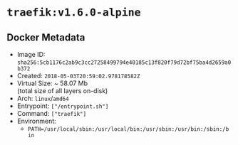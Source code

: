 # `traefik:v1.6.0-alpine`

## Docker Metadata

- Image ID: `sha256:5cb1176c2ab9c3cc27258499794e40185c13f820f79d72bf75ba4d2659a0b372`
- Created: `2018-05-03T20:59:02.978178582Z`
- Virtual Size: ~ 58.07 Mb  
  (total size of all layers on-disk)
- Arch: `linux`/`amd64`
- Entrypoint: `["/entrypoint.sh"]`
- Command: `["traefik"]`
- Environment:
  - `PATH=/usr/local/sbin:/usr/local/bin:/usr/sbin:/usr/bin:/sbin:/bin`
